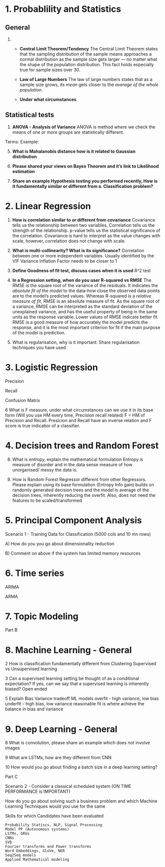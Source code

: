 
# 1. Probablility and Statistics
## General
1. - **Central Limit Theorem/Tendency**
The Central Limit Theorem states that the sampling distribution of the sample means approaches a normal distribution as the sample size gets larger — no matter what the shape of the population distribution. This fact holds especially true for sample sizes over 30. 

   - **Law of Large Numbers**
The law of large numbers states that as a sample size grows, its *mean* gets closer to the *average of the whole population*.


   - **Under what circumstances**
## Statistical tests
1. **ANOVA - Analysis of Variance** 
ANOVA is method where we check the means of one or more groups are statistically different.

Terms:
Example: 

5. **What is Mahalanobis distance how is it related to Gaussian distribution**

7. **Please shared your views on Bayes Theorem and it’s link to Likelihood estimation**

9. **Share an example Hypothesis testing you performed recently, How is it fundamentally similar or different from a. Classification problem?**


# 2. Linear Regression
1. **How is correlation similar to or different from covariance**
Covariance tells us the relationship between two variables. Correlation tells us the strength of the relationship. p-value tells us the statistical significance of the correlation. 
Covariance is hard to interpret as the value changes with scale, however, correlation does not change with scale.

6. **What is multi-collinearity? What is its significance?**
Correlation between one or more independent variables. Usually identified by the VIF Variance Inflation Factor needs to be closer to 1

10. **Define Goodness of fit test, discuss cases when it is used**
R^2 test

11. **In a Regression setting, when do you user R-squared vs RMSE**
The RMSE is the square root of the variance of the residuals. It indicates the *absolute fit of the model* to the data–how close the observed data points are to the model’s predicted values. 
Whereas R-squared is a *relative measure of fit*, RMSE is an absolute measure of fit. As the square root of a variance, RMSE can be interpreted as the standard deviation of the unexplained variance, and has the useful property of being in the same units as the response variable. Lower values of RMSE indicate better fit. RMSE is a good measure of how accurately the model predicts the response, and it is the most important criterion for fit if the main purpose of the model is prediction.
7. What is regularisation, why is it important. Share regularisation techniques you have used

# 3. Logistic Regression

Precision

Recall

Confusion Matrix


6 What is F measure, under what circumstances can we use it in its base form (Will you use HM every time, Precision recall related)
F = HM of Precision and Recall. Presicion and Recall have an inverse relation and F score is true indicatior of a classifier.
# 4. Decision trees and Random Forest
8. What is entropy, explain the mathematical formulation
Entropy is measure of disorder and in the data sense measure of how unorganised/ messy the data is.

4. How is Random Forest Regressor different from other Regressors. Please explain using its base formulation (Entropy Info gain)
builds on randomly generated decision trees and the model is average of the decision trees, inherently reducing the overfit. Also, does not need the features to be scaled/transformed


# 5. Principal Component Analysis
Scenario 1 - Training Data for Classification (5000 cols and 10 mn rows)


A) How do you you go about dimensionality reduction

B) Comment on above if the system has limited memory resources

# 6. Time series

ARIMA

ARMA

# 7. Topic Modeling

Part B


# 8. Machine Learning - General

2 How is classification fundamentally different from Clustering
Supervised vs Unsupervised learning

3 Can a supervised learning setting be thought of as a conditional expectation? If yes, can we say that a supervised learning is inherently biased? Open ended

5 Explain Bias Variance tradeoff
ML models overfit - high variance, low bias
underfit - high bias, low variance 
reasonable fit is where achieve the balance in bias and variance

# 9. Deep Learning - General

8 What is convolution, please share an example which does not involve images

9 What are LSTMs, how are they different from CNN

10 How would you go about finding a batch size in a deep learning setting?


Part C





Scenario 2 - Consider a classical scheduled system (ON TIME PERFORMANCE is IMPORTANT)


How do you go about solving such a business problem and which Machine Learning Techniques would you use for the same


Skills for which Candidates have been evaluated


    Probability Statiscs, NLP, Signal Processing
    Model PP (Autonomous systems)
    LSTMs, GRUs
    CNNs
    SVD
    Fourier transforms and Power transforms
    Word Embeddings, GloVe, NER 
    Seq2Seq models
    Applied Mathematical modeling 
